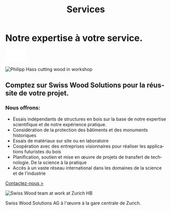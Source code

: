 ﻿---
lang: fr
title: 'Services'
order: 4
---

<div class="full-width-kenburns">
<div class="wrap-bg-image">

# Notre expertise à votre service.

![arrow down](/assets/images/arrow-d-white.svg)

</div>
<img srcset="/assets/images/services_cover2_2x.jpg"
     src="/assets/images/services_cover2.jpg" alt="Philipp Hass cutting wood in workshop">
</div>

<div class="full-width">
<div class="wrap -center">

## Comptez sur Swiss Wood Solutions pour la réussite de votre projet.

### Nous offrons:

   - Essais indépendants de structures en bois sur la base de notre expertise scientifique et de notre expérience pratique.
   - Considération de la protection des bâtiments et des monuments historiques
   - Essais de matériaux sur site ou en laboratoire
   - Coopération avec des entreprises visionnaires pour réaliser les applications futuristes du bois
   - Planification, soutien et mise en œuvre de projets de transfert de technologie. De la science à la pratique
   - Accès à un vaste réseau international dans les domaines de la science et de l'industrie


<p class="extra-margin-top"><a class="btn" href="/fr/contact">Contactez-nous ></a></p>

<img srcset="/assets/images/services_cover_2x.jpg"
     src="/assets/images/services_cover.jpg" alt="Swiss Wood team at work at Zurich HB">
<figcaption>Swiss Wood Solutions AG à l'œuvre à la gare centrale de Zurich.</figcaption>

</div>
</div>

